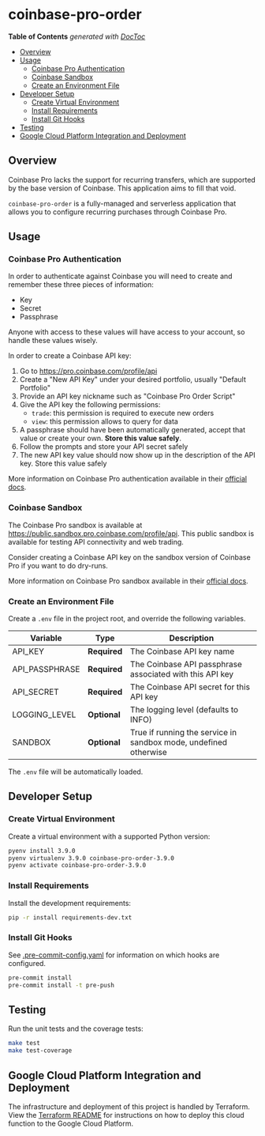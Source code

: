 # coinbase-pro-order

<!-- START doctoc generated TOC please keep comment here to allow auto update -->
<!-- DON'T EDIT THIS SECTION, INSTEAD RE-RUN doctoc TO UPDATE -->
**Table of Contents**  *generated with [DocToc](https://github.com/thlorenz/doctoc)*

- [Overview](#overview)
- [Usage](#usage)
  - [Coinbase Pro Authentication](#coinbase-pro-authentication)
  - [Coinbase Sandbox](#coinbase-sandbox)
  - [Create an Environment File](#create-an-environment-file)
- [Developer Setup](#developer-setup)
  - [Create Virtual Environment](#create-virtual-environment)
  - [Install Requirements](#install-requirements)
  - [Install Git Hooks](#install-git-hooks)
- [Testing](#testing)
- [Google Cloud Platform Integration and Deployment](#google-cloud-platform-integration-and-deployment)

<!-- END doctoc generated TOC please keep comment here to allow auto update -->

## Overview

Coinbase Pro lacks the support for recurring transfers, which are supported by the base version of Coinbase.
This application aims to fill that void.

`coinbase-pro-order` is a fully-managed and serverless application that allows you to configure recurring purchases
through Coinbase Pro.

## Usage

### Coinbase Pro Authentication

In order to authenticate against Coinbase you will need to create and remember these three pieces of information:

- Key
- Secret
- Passphrase

Anyone with access to these values will have access to your account, so handle these values wisely.

In order to create a Coinbase API key:

1. Go to <https://pro.coinbase.com/profile/api>
1. Create a "New API Key" under your desired portfolio, usually "Default Portfolio"
1. Provide an API key nickname such as "Coinbase Pro Order Script"
1. Give the API key the following permissions:
    - `trade`: this permission is required to execute new orders
    - `view`: this permission allows to query for data
1. A passphrase should have been automatically generated, accept that value or create your own. **Store this value safely**.
1. Follow the prompts and store your API secret safely
1. The new API key value should now show up in the description of the API key. Store this value safely

More information on Coinbase Pro authentication available in their [official docs](https://docs.pro.coinbase.com/#authentication).

### Coinbase Sandbox

The Coinbase Pro sandbox is available at <https://public.sandbox.pro.coinbase.com/profile/api>.
This public sandbox is available for testing API connectivity and web trading.

Consider creating a Coinbase API key on the sandbox version of Coinbase Pro if you want to do dry-runs.

More information on Coinbase Pro sandbox available in their [official docs](https://docs.pro.coinbase.com/#sandbox).

### Create an Environment File

Create a `.env` file in the project root, and override the following variables.

| Variable       | Type         | Description                                                      |
| -------------- | ------------ | ---------------------------------------------------------------- |
| API_KEY        | **Required** | The Coinbase API key name                                        |
| API_PASSPHRASE | **Required** | The Coinbase API passphrase associated with this API key         |
| API_SECRET     | **Required** | The Coinbase API secret for this API key                         |
| LOGGING_LEVEL  | **Optional** | The logging level (defaults to INFO)                             |
| SANDBOX        | **Optional** | True if running the service in sandbox mode, undefined otherwise |

The `.env` file will be automatically loaded.

## Developer Setup

### Create Virtual Environment

Create a virtual environment with a supported Python version:

```bash
pyenv install 3.9.0
pyenv virtualenv 3.9.0 coinbase-pro-order-3.9.0
pyenv activate coinbase-pro-order-3.9.0
```

### Install Requirements

Install the development requirements:

```bash
pip -r install requirements-dev.txt
```

### Install Git Hooks

See [.pre-commit-config.yaml](.pre-commit-config.yaml) for information on which hooks are configured.

```bash
pre-commit install
pre-commit install -t pre-push
```

## Testing

Run the unit tests and the coverage tests:

```bash
make test
make test-coverage
```

## Google Cloud Platform Integration and Deployment

The infrastructure and deployment of this project is handled by Terraform.
View the [Terraform README](./terraform/README.md) for instructions on how to
deploy this cloud function to the Google Cloud Platform.
